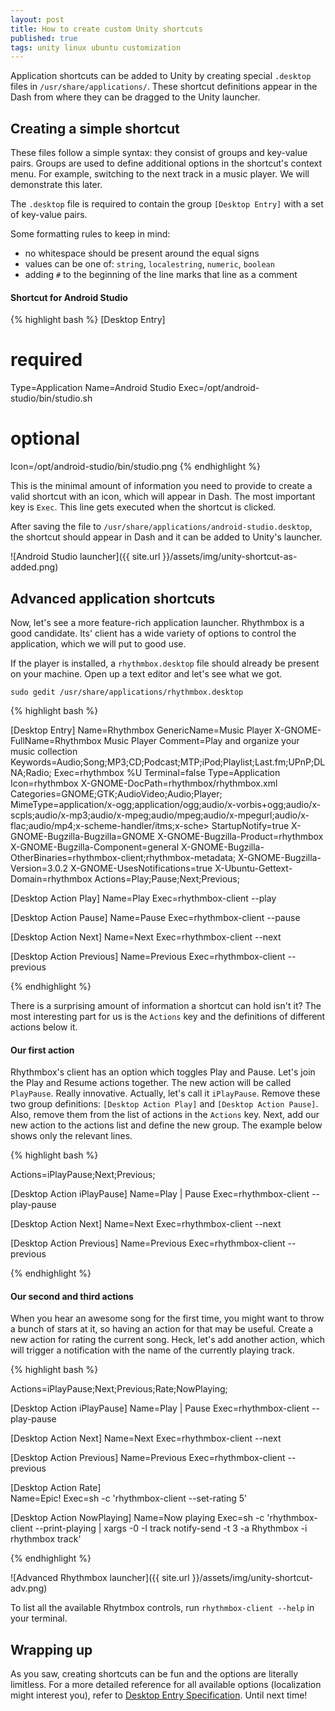 ```yaml
---
layout: post
title: How to create custom Unity shortcuts
published: true
tags: unity linux ubuntu customization
---
```


Application shortcuts can be added to Unity by creating special `.desktop` files
in `/usr/share/applications/`. These shortcut definitions appear in the Dash from
where they can be dragged to the Unity launcher.

## Creating a simple shortcut

These files follow a simple syntax: they consist of groups and key-value
pairs. Groups are used to define additional options in the shortcut's context menu.
For example, switching to the next track in a music player. We will demonstrate
this later.

The `.desktop` file is required to contain the group `[Desktop Entry]` with a set of
key-value pairs.

Some formatting rules to keep in mind:

  - no whitespace should be present around the equal signs
  - values can be one of: `string`, `localestring`, `numeric`, `boolean`
  - adding `#` to the beginning of the line marks that line as a comment

#### Shortcut for Android Studio

{% highlight bash %}
[Desktop Entry]

# required
Type=Application
Name=Android Studio
Exec=/opt/android-studio/bin/studio.sh
# optional
Icon=/opt/android-studio/bin/studio.png
{% endhighlight %}

This is the minimal amount of information you need to provide to create a valid
shortcut with an icon, which will appear in Dash. The most important key is `Exec`.
This line gets executed when the shortcut is clicked.

After saving the file to `/usr/share/applications/android-studio.desktop`,
the shortcut should appear in Dash and it can be added to Unity's launcher.

![Android Studio launcher]({{ site.url }}/assets/img/unity-shortcut-as-added.png)

## Advanced application shortcuts

Now, let's see a more feature-rich application launcher. Rhythmbox is a good
candidate. Its' client has a wide variety of options to control the application,
which we will put to good use.

If the player is installed, a `rhythmbox.desktop` file should already be present
on your machine. Open up a text editor and let's see what we got.

`sudo gedit /usr/share/applications/rhythmbox.desktop`

{% highlight bash %}

[Desktop Entry]
Name=Rhythmbox
GenericName=Music Player
X-GNOME-FullName=Rhythmbox Music Player
Comment=Play and organize your music collection
Keywords=Audio;Song;MP3;CD;Podcast;MTP;iPod;Playlist;Last.fm;UPnP;DLNA;Radio;
Exec=rhythmbox %U
Terminal=false
Type=Application
Icon=rhythmbox
X-GNOME-DocPath=rhythmbox/rhythmbox.xml
Categories=GNOME;GTK;AudioVideo;Audio;Player;
MimeType=application/x-ogg;application/ogg;audio/x-vorbis+ogg;audio/x-scpls;audio/x-mp3;audio/x-mpeg;audio/mpeg;audio/x-mpegurl;audio/x-flac;audio/mp4;x-scheme-handler/itms;x-sche>
StartupNotify=true
X-GNOME-Bugzilla-Bugzilla=GNOME
X-GNOME-Bugzilla-Product=rhythmbox
X-GNOME-Bugzilla-Component=general
X-GNOME-Bugzilla-OtherBinaries=rhythmbox-client;rhythmbox-metadata;
X-GNOME-Bugzilla-Version=3.0.2
X-GNOME-UsesNotifications=true
X-Ubuntu-Gettext-Domain=rhythmbox
Actions=Play;Pause;Next;Previous;

[Desktop Action Play]
Name=Play
Exec=rhythmbox-client --play

[Desktop Action Pause]
Name=Pause
Exec=rhythmbox-client --pause

[Desktop Action Next]
Name=Next
Exec=rhythmbox-client --next

[Desktop Action Previous]
Name=Previous
Exec=rhythmbox-client --previous           

{% endhighlight %}

There is a surprising amount of information a shortcut can hold isn't it?
The most interesting part for us is the `Actions` key and the definitions
of different actions below it.

#### Our first action

Rhythmbox's client has an option which toggles Play and Pause. Let's join the
Play and Resume actions together. The new action will be called `PlayPause`.
Really innovative. Actually, let's call it `iPlayPause`. Remove these two
group definitions: `[Desktop Action Play]` and `[Desktop Action Pause]`. Also,
remove them from the list of actions in the `Actions` key. Next, add our new
action to the actions list and define the new group. The example below shows only
the relevant lines.

{% highlight bash %}

Actions=iPlayPause;Next;Previous;

[Desktop Action iPlayPause]
Name=Play | Pause
Exec=rhythmbox-client --play-pause

[Desktop Action Next]
Name=Next
Exec=rhythmbox-client --next

[Desktop Action Previous]
Name=Previous
Exec=rhythmbox-client --previous           

{% endhighlight %}

#### Our second and third actions

When you hear an awesome song for the first time, you might want to throw
a bunch of stars at it, so having an action for that may be useful. Create
a new action for rating the current song. Heck, let's add another action,
which will trigger a notification with the name of the currently playing track.

{% highlight bash %}

Actions=iPlayPause;Next;Previous;Rate;NowPlaying;

[Desktop Action iPlayPause]
Name=Play | Pause
Exec=rhythmbox-client --play-pause

[Desktop Action Next]
Name=Next
Exec=rhythmbox-client --next

[Desktop Action Previous]
Name=Previous
Exec=rhythmbox-client --previous

[Desktop Action Rate]                                                                                             
Name=Epic!
Exec=sh -c 'rhythmbox-client --set-rating 5'

[Desktop Action NowPlaying]
Name=Now playing
Exec=sh -c 'rhythmbox-client --print-playing | xargs -0 -I track notify-send -t
3 -a Rhythmbox -i rhythmbox track'

{% endhighlight %}

![Advanced Rhythmbox launcher]({{ site.url }}/assets/img/unity-shortcut-adv.png)

To list all the available Rhytmbox controls, run `rhythmbox-client --help` in
your terminal.

## Wrapping up

As you saw, creating shortcuts can be fun and the options are literally limitless.
For a more detailed reference for all available options (localization might interest you),
refer to [Desktop Entry Specification](http://standards.freedesktop.org/desktop-entry-spec/desktop-entry-spec-latest.html).
Until next time!
